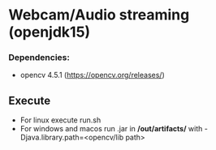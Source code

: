 # Webcam/Audio streaming (openjdk15)

### Dependencies:
- opencv 4.5.1 (https://opencv.org/releases/)

## Execute
- For linux execute run.sh
- For windows and macos run .jar in **/out/artifacts/** 
with -Djava.library.path=<opencv/lib path>
